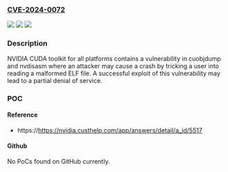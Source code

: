 ### [CVE-2024-0072](https://cve.mitre.org/cgi-bin/cvename.cgi?name=CVE-2024-0072)
![](https://img.shields.io/static/v1?label=Product&message=NVIDIA%20CUDA%20Toolkit&color=blue)
![](https://img.shields.io/static/v1?label=Version&message=%3D%20All%20versions%20prior%20to%20CUDA%20Toolkit%20v12.4%20&color=brighgreen)
![](https://img.shields.io/static/v1?label=Vulnerability&message=CWE-476%20NULL%20Pointer%20Dereference&color=brighgreen)

### Description

NVIDIA CUDA toolkit for all platforms contains a vulnerability in cuobjdump and nvdisasm where an attacker may cause a crash by tricking a user into reading a malformed ELF file. A successful exploit of this vulnerability may lead to a partial denial of service.

### POC

#### Reference
- https://https://nvidia.custhelp.com/app/answers/detail/a_id/5517

#### Github
No PoCs found on GitHub currently.

